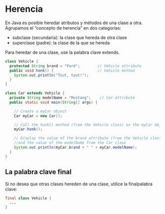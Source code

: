 # Herencia

En Java es posible heredar atributos y métodos de una clase a otra. Agrupamos el “concepto de herencia” en dos categorías:

- subclase (secundaria): la clase que hereda de otra clase
- superclase (padre): la clase de la que se hereda

Para heredar de una clase, use la palabra clave extends.
```java
class Vehicle {
  protected String brand = "Ford";        // Vehicle attribute
  public void honk() {                    // Vehicle method
    System.out.println("Tuut, tuut!");
  }
}

class Car extends Vehicle {
  private String modelName = "Mustang";    // Car attribute
  public static void main(String[] args) {

    // Create a myCar object
    Car myCar = new Car();

    // Call the honk() method (from the Vehicle class) on the myCar object
    myCar.honk();

    // Display the value of the brand attribute (from the Vehicle class) 
    //and the value of the modelName from the Car class
    System.out.println(myCar.brand + " " + myCar.modelName);
  }
}
```

## La palabra clave final
Si no desea que otras clases hereden de una clase, utilice la finalpalabra clave:

```java
final class Vehicle {
  ...
}
```